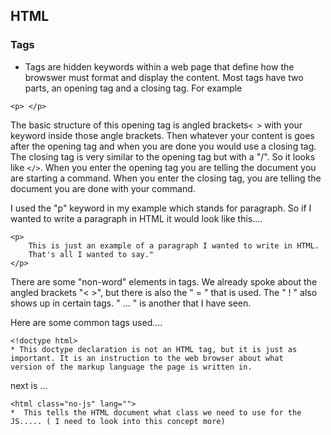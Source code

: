 ## HTML



### Tags

* Tags are hidden keywords within a web page that define how the browswer must format and display the content. Most tags have two
parts, an opening tag and a closing tag. For example

```
<p> </p>
```

The basic structure of this opening tag is angled brackets```< >``` with your keyword inside those angle brackets. Then whatever
your  content is goes after the opening tag and when you are done you would use a closing tag. The closing tag is very similar
to the opening tag but with a "/". So it looks like ```</>```.
When you enter the opening tag you are telling the document you are starting a command. When you enter the closing tag, you are telling
the document you are done with your command.

I used the "p" keyword in my example which stands for paragraph. So if I wanted to write a paragraph in 
HTML it would look like this....

```
<p>
    This is just an example of a paragraph I wanted to write in HTML. 
    That's all I wanted to say."
</p>
```

There are some "non-word" elements in tags. We already spoke about the angled brackets "< >", but there is also 
the " = " that is used. 
The " ! " also shows up in certain tags.
" ... " is another that I have seen.

Here are some common tags used....



```
<!doctype html>
* This doctype declaration is not an HTML tag, but it is just as important. It is an instruction to the web browser about what
version of the markup language the page is written in.
```
next is ...

```
<html class="no-js" lang="">
*  This tells the HTML document what class we need to use for the JS..... ( I need to look into this concept more)
```

